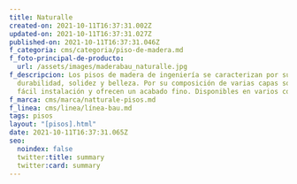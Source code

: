 ```yaml
---
title: Naturalle
created-on: 2021-10-11T16:37:31.002Z
updated-on: 2021-10-11T16:37:31.027Z
published-on: 2021-10-11T16:37:31.046Z
f_categoria: cms/categoria/piso-de-madera.md
f_foto-principal-de-producto:
  url: /assets/images/maderabau_naturalle.jpg
f_descripcion: Los pisos de madera de ingeniería se caracterizan por su
  durabilidad, solidez y belleza. Por su composición de varias capas son de
  fácil instalación y ofrecen un acabado fino. Disponibles en varios colores.
f_marca: cms/marca/natturale-pisos.md
f_linea: cms/linea/línea-bau.md
tags: pisos
layout: "[pisos].html"
date: 2021-10-11T16:37:31.065Z
seo:
  noindex: false
  twitter:title: summary
  twitter:card: summary
---
```

